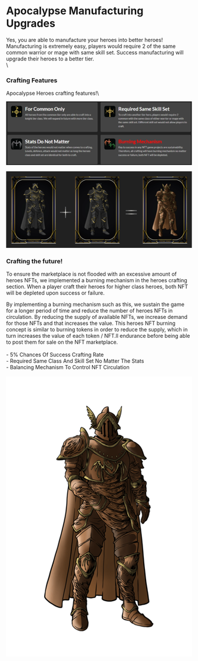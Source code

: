 # Apocalypse Manufacturing Upgrades

Yes, you are able to manufacture your heroes into better heroes! Manufacturing is extremely easy, players would require 2 of the same common warrior or mage with same skill set. Success manufacturing will upgrade their heroes to a better tier.\
\


### Crafting Features

Apocalypse Heroes crafting features!\


![](<../.gitbook/assets/image (158).png>)

![FENCING + FENCING = FENCING ](<../.gitbook/assets/image (29).png>)

### Crafting the future!

To ensure the marketplace is not flooded with an excessive amount of heroes NFTs, we implemented a burning mechanism in the heroes crafting section. When a player craft their heroes for higher class heroes, both NFT will be depleted upon success or failure.

By implementing a burning mechanism such as this, we sustain the game for a longer period of time and reduce the number of heroes NFTs in circulation. By reducing the supply of available NFTs, we increase demand for those NFTs and that increases the value. This heroes NFT burning concept is similar to burning tokens in order to reduce the supply, which in turn increases the value of each token / NFT.ll endurance before being able to post them for sale on the NFT marketplace.\
\
\- 5% Chances Of Success Crafting Rate\
\- Required Same Class And Skill Set No Matter The Stats\
\- Balancing Mechanism To Control NFT Circulation\
\
![](<../.gitbook/assets/image (65).png>)

###
